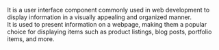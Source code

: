 It is a user interface component commonly used in web development to display information in a visually appealing and organized manner. 
<br>
It is used to present information on a webpage, making them a popular choice for displaying items such as product listings, blog posts, portfolio items, and more.
